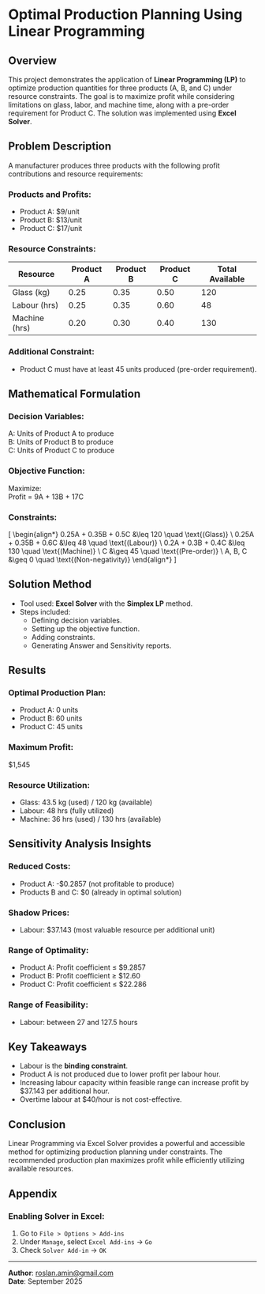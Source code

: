 # Optimal Production Planning Using Linear Programming

## Overview
This project demonstrates the application of **Linear Programming (LP)** to optimize production quantities for three products (A, B, and C) under resource constraints. The goal is to maximize profit while considering limitations on glass, labor, and machine time, along with a pre-order requirement for Product C. The solution was implemented using **Excel Solver**.

## Problem Description
A manufacturer produces three products with the following profit contributions and resource requirements:

### Products and Profits:
- Product A: \$9/unit
- Product B: \$13/unit
- Product C: \$17/unit

### Resource Constraints:
| Resource       | Product A | Product B | Product C | Total Available |
|----------------|-----------|-----------|-----------|-----------------|
| Glass (kg)     | 0.25      | 0.35      | 0.50      | 120            |
| Labour (hrs)   | 0.25      | 0.35      | 0.60      | 48             |
| Machine (hrs)  | 0.20      | 0.30      | 0.40      | 130            |

### Additional Constraint:
- Product C must have at least 45 units produced (pre-order requirement).

## Mathematical Formulation
### Decision Variables:
A: Units of Product A to produce  
B: Units of Product B to produce  
C: Units of Product C to produce  

### Objective Function:
Maximize:  
Profit = 9A + 13B + 17C


### Constraints:
\[
\begin{align*}
0.25A + 0.35B + 0.5C &\leq 120 \quad \text{(Glass)} \\
0.25A + 0.35B + 0.6C &\leq 48 \quad \text{(Labour)} \\
0.2A + 0.3B + 0.4C &\leq 130 \quad \text{(Machine)} \\
C &\geq 45 \quad \text{(Pre-order)} \\
A, B, C &\geq 0 \quad \text{(Non-negativity)}
\end{align*}
\]

## Solution Method
- Tool used: **Excel Solver** with the **Simplex LP** method.
- Steps included:
  - Defining decision variables.
  - Setting up the objective function.
  - Adding constraints.
  - Generating Answer and Sensitivity reports.

## Results
### Optimal Production Plan:
- Product A: 0 units  
- Product B: 60 units  
- Product C: 45 units  

### Maximum Profit:
\$1,545

### Resource Utilization:
- Glass: 43.5 kg (used) / 120 kg (available)  
- Labour: 48 hrs (fully utilized)  
- Machine: 36 hrs (used) / 130 hrs (available)  

## Sensitivity Analysis Insights
### Reduced Costs:
- Product A: -\$0.2857 (not profitable to produce)
- Products B and C: \$0 (already in optimal solution)

### Shadow Prices:
- Labour: \$37.143 (most valuable resource per additional unit)

### Range of Optimality:
- Product A: Profit coefficient ≤ \$9.2857
- Product B: Profit coefficient ≥ \$12.60
- Product C: Profit coefficient ≤ \$22.286

### Range of Feasibility:
- Labour: between 27 and 127.5 hours

## Key Takeaways
- Labour is the **binding constraint**.
- Product A is not produced due to lower profit per labour hour.
- Increasing labour capacity within feasible range can increase profit by \$37.143 per additional hour.
- Overtime labour at \$40/hour is not cost-effective.

## Conclusion
Linear Programming via Excel Solver provides a powerful and accessible method for optimizing production planning under constraints. The recommended production plan maximizes profit while efficiently utilizing available resources.

## Appendix
### Enabling Solver in Excel:
1. Go to `File > Options > Add-ins`
2. Under `Manage`, select `Excel Add-ins` → `Go`
3. Check `Solver Add-in` → `OK`

---

**Author**: roslan.amin@gmail.com  
**Date**: September 2025
